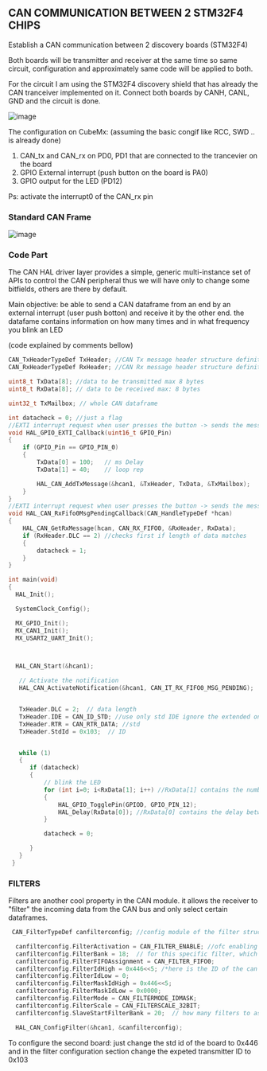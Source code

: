 ## CAN COMMUNICATION BETWEEN 2 STM32F4 CHIPS

Establish a CAN communication between 2 discovery boards (STM32F4) 

Both boards will be transmitter and receiver at the same time so same circuit, configuration and approximately same code will be applied to both.

For the circuit I am using the STM32F4 discovery shield that has already the CAN tranceiver implemented on it.
Connect both boards by CANH, CANL, GND and the circuit is done.

![image](https://user-images.githubusercontent.com/62667666/161021021-5ea8f341-3108-4872-90d3-bb9954cf804d.png)

The configuration on CubeMx: 
(assuming the basic congif like RCC, SWD .. is already done)
1. CAN_tx and CAN_rx on PD0, PD1 that are connected to the trancevier on the board
2. GPIO External interrupt (push button on the board is PA0)
3. GPIO output for the LED (PD12)
  
Ps: activate the interrupt0 of the CAN_rx pin

### Standard CAN Frame

![image](https://user-images.githubusercontent.com/62667666/161023649-1d04a21a-e36d-40f1-9159-9d4bc02ee92c.png)


### Code Part

The CAN HAL driver layer provides a simple, generic multi-instance set of APIs to control the CAN peripheral
thus we will have only to change some bitfields, others are there by default.

Main objective: be able to send a CAN dataframe from an end by an external interrupt (user push botton) and receive it by the other end.
the datafame contains information on how many times and in what frequency you blink an LED

(code explained by comments bellow)

```C
CAN_TxHeaderTypeDef TxHeader; //CAN Tx message header structure definition
CAN_RxHeaderTypeDef RxHeader; //CAN Rx message header structure definition

uint8_t TxData[8]; //data to be transmitted max 8 bytes
uint8_t RxData[8]; // data to be received max: 8 bytes

uint32_t TxMailbox; // whole CAN dataframe

int datacheck = 0; //just a flag
//EXTI interrupt request when user presses the button -> sends the message via CAN
void HAL_GPIO_EXTI_Callback(uint16_t GPIO_Pin)
{
	if (GPIO_Pin == GPIO_PIN_0)
	{
		TxData[0] = 100;   // ms Delay
		TxData[1] = 40;    // loop rep

		HAL_CAN_AddTxMessage(&hcan1, &TxHeader, TxData, &TxMailbox);
	}
}
//EXTI interrupt request when user presses the button -> sends the message via CAN
void HAL_CAN_RxFifo0MsgPendingCallback(CAN_HandleTypeDef *hcan)
{
	HAL_CAN_GetRxMessage(hcan, CAN_RX_FIFO0, &RxHeader, RxData);
	if (RxHeader.DLC == 2) //checks first if length of data matches
	{
		datacheck = 1;
	}
}

int main(void)
{
  HAL_Init();

  SystemClock_Config();

  MX_GPIO_Init();
  MX_CAN1_Init();
  MX_USART2_UART_Init();



  HAL_CAN_Start(&hcan1);

   // Activate the notification
   HAL_CAN_ActivateNotification(&hcan1, CAN_IT_RX_FIFO0_MSG_PENDING);


   TxHeader.DLC = 2;  // data length
   TxHeader.IDE = CAN_ID_STD; //use only std IDE ignore the extended one
   TxHeader.RTR = CAN_RTR_DATA; //std
   TxHeader.StdId = 0x103;  // ID


   while (1)
   {
 	  if (datacheck)
 	  {
 		  // blink the LED
 		  for (int i=0; i<RxData[1]; i++) //RxData[1] contains the number of blinks
 		  {
 			  HAL_GPIO_TogglePin(GPIOD, GPIO_PIN_12);
 			  HAL_Delay(RxData[0]); //RxData[0] contains the delay between two blinks
 		  }

 		  datacheck = 0;

 	  }
   }
 }
```

### FILTERS

Filters are another cool property in the CAN module.
it allows the receiver to "filter" the incoming data from the CAN bus and only select certain dataframes.

```C
 CAN_FilterTypeDef canfilterconfig; //config module of the filter structure

  canfilterconfig.FilterActivation = CAN_FILTER_ENABLE; //ofc enabling the filtering option
  canfilterconfig.FilterBank = 18;  // for this specific filter, which filter bank to use from the assigned ones, in CAN1 below (20) 
  canfilterconfig.FilterFIFOAssignment = CAN_FILTER_FIFO0;
  canfilterconfig.FilterIdHigh = 0x446<<5; /*here is the ID of the can transimitter that we are expecting data from(shift by 5 bits since we are only 	     considering the STD ID not the extended one) */
  canfilterconfig.FilterIdLow = 0;
  canfilterconfig.FilterMaskIdHigh = 0x446<<5; 
  canfilterconfig.FilterMaskIdLow = 0x0000;
  canfilterconfig.FilterMode = CAN_FILTERMODE_IDMASK;
  canfilterconfig.FilterScale = CAN_FILTERSCALE_32BIT;
  canfilterconfig.SlaveStartFilterBank = 20;  // how many filters to assign to the CAN1, up to 28 filter banks

  HAL_CAN_ConfigFilter(&hcan1, &canfilterconfig);

```
To configure the second board: just change the std id of the board to 0x446 and in the filter configuration section change the expeted transmitter ID to 0x103
